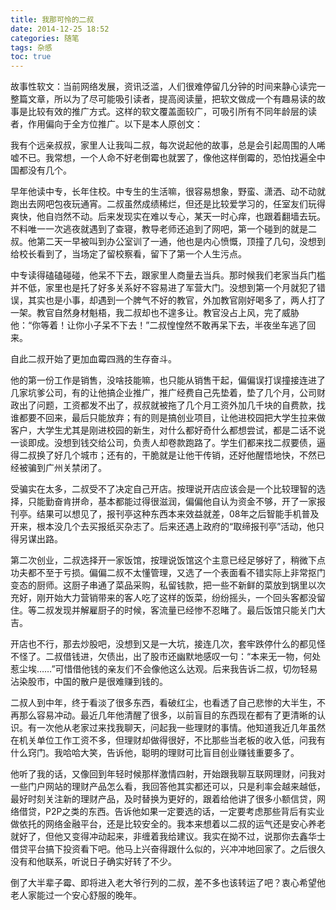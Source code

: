 ```yaml
---
title: 我那可怜的二叔
date: 2014-12-25 18:52
categories: 随笔
tags: 杂感
toc: true
---
```

故事性软文：当前网络发展，资讯泛滥，人们很难停留几分钟的时间来静心读完一整篇文章，所以为了尽可能吸引读者，提高阅读量，把软文做成一个有趣易读的故事是比较有效的推广方式。这样的软文覆盖面较广，可吸引所有不同年龄层的读者，作用偏向于全方位推广。以下是本人原创文：

我有个远亲叔叔，家里人让我叫二叔，每次说起他的故事，总是会引起周围的人唏嘘不已。我常想，一个人命不好老倒霉也就罢了，像他这样倒霉的，恐怕找遍全中国都没有几个。

早年他读中专，长年住校。中专生的生活嘛，很容易想象，野蛮、潇洒、动不动就跑出去网吧包夜玩通宵。二叔虽然成绩稀烂，但还是比较爱学习的，任室友们玩得爽快，他自岿然不动。后来发现实在难以专心，某天一时心痒，也跟着翻墙去玩。不料唯一一次逃夜就遇到了查寝，教导老师还追到了网吧，第一个碰到的就是二叔。他第二天一早被叫到办公室训了一通，他也是内心愤慨，顶撞了几句，没想到给校长看到了，当场定了留校察看，留下了第一个人生污点。

中专读得磕磕碰碰，他呆不下去，跟家里人商量去当兵。那时候我们老家当兵门槛并不低，家里也是托了好多关系好不容易进了军营大门。没想到第一个月就犯了错误，其实也是小事，却遇到一个脾气不好的教官，外加教官刚好喝多了，两人打了一架。教官自然身材魁梧，我二叔却也不遑多让。教官没占上风，完了威胁他：“你等着！让你小子呆不下去！”二叔惶惶然不敢再呆下去，半夜坐车逃了回来。

自此二叔开始了更加血霉四溅的生存奋斗。

他的第一份工作是销售，没啥技能嘛，也只能从销售干起，偏偏误打误撞接连进了几家坑爹公司，有的让他搞企业推广，推广经费自己先垫着，垫了几个月，公司财政出了问题，工资都发不出了，叔叔就被拖了几个月工资外加几千块的自费款，找谁都要不回来，最后只能放弃；有的则是搞创业项目，让他进校园把大学生拉来做客户，大学生尤其是刚进校园的新生，对什么都好奇什么都想尝试，都是二话不说一谈即成。没想到钱交给公司，负责人却卷款跑路了。学生们都来找二叔要债，逼得二叔换了好几个城市；还有的，干脆就是让他干传销，还好他醒悟地快，不然已经被骗到广州关禁闭了。

受骗实在太多，二叔受不了决定自己开店。按理说开店应该会是一个比较理智的选择，只能勤奋肯拼命，基本都能过得很滋润，偏偏他自认为资金不够，开了一家报刊亭。结果可以想见了，报刊亭这种东西本来效益就差，08年之后智能手机普及开来，根本没几个去买报纸买杂志了。后来还遇上政府的“取缔报刊亭”活动，他只得另谋出路。

第二次创业，二叔选择开一家饭馆，按理说饭馆这个主意已经足够好了，稍微下点功夫都不至于亏损。偏偏二叔不太懂管理，又选了一个表面看不错实际上非常抠门变态的厨师。这厨子串通了菜品采购，私留钱款，把一些不新鲜的菜放到锅里以次充好，刚开始大力营销带来的客人吃了这样的饭菜，纷纷摇头，一个回头客都没留住。等二叔发现并解雇厨子的时候，客流量已经惨不忍睹了。最后饭馆只能关门大吉。

开店也不行，那去炒股吧，没想到又是一大坑，接连几次，套牢跌停什么的都见怪不怪了。二叔借钱进，欠债出，出了股市还幽默地感叹一句：“本来无一物，何处惹尘埃……”可惜借他钱的亲友们不会像他这么达观。后来我告诉二叔，切勿轻易沾染股市，中国的散户是很难赚到钱的。

二叔人到中年，终于看淡了很多东西，看破红尘，也看透了自己悲惨的大半生，不再那么容易冲动。最近几年他清醒了很多，以前盲目的东西现在都有了更清晰的认识。有一次他从老家过来找我聊天，问起我一些理财的事情。他知道我近几年虽然在机关单位工作工资不多，但理财却做得很好，不比那些当老板的收入低，问我有什么窍门。我哈哈大笑，告诉他，聪明的理财可比盲目创业赚钱重要多了。

他听了我的话，又像回到年轻时候那样激情四射，开始跟我聊互联网理财，问我对一些门户网站的理财产品怎么看，我回答他其实都还可以，只是利率会越来越低，最好时刻关注新的理财产品，及时替换为更好的，跟着给他讲了很多小额信贷，网络借贷，P2P之类的东西。告诉他如果一定要选的话，一定要考虑那些背后有实业做依托的网络金融平台，还是比较安全的。我本来想着以二叔的运气还是安心养老就好了，但他又变得冲动起来，非缠着我给建议。我实在拗不过，说那你去鑫华士借贷平台搞下投资看下吧。他马上兴奋得跟什么似的，兴冲冲地回家了。之后很久没有和他联系，听说日子确实好转了不少。

倒了大半辈子霉、即将进入老大爷行列的二叔，差不多也该转运了吧？衷心希望他老人家能过一个安心舒服的晚年。




